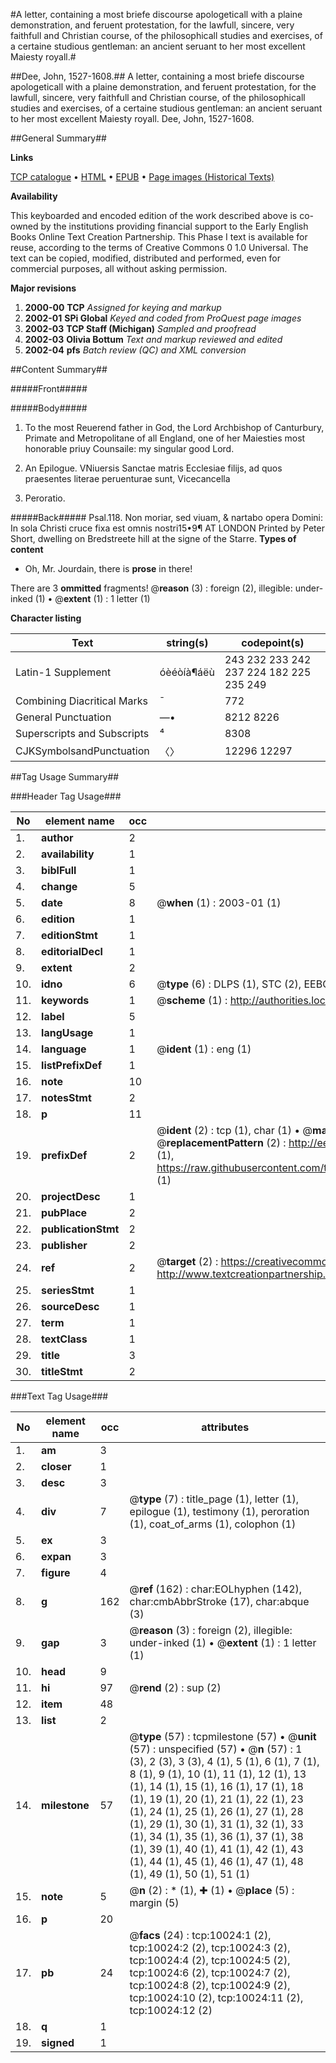 #A letter, containing a most briefe discourse apologeticall with a plaine demonstration, and feruent protestation, for the lawfull, sincere, very faithfull and Christian course, of the philosophicall studies and exercises, of a certaine studious gentleman: an ancient seruant to her most excellent Maiesty royall.#

##Dee, John, 1527-1608.##
A letter, containing a most briefe discourse apologeticall with a plaine demonstration, and feruent protestation, for the lawfull, sincere, very faithfull and Christian course, of the philosophicall studies and exercises, of a certaine studious gentleman: an ancient seruant to her most excellent Maiesty royall.
Dee, John, 1527-1608.

##General Summary##

**Links**

[TCP catalogue](http://www.ota.ox.ac.uk/tcp/)  • 
[HTML](http://tei.it.ox.ac.uk/tcp/Texts-HTML/free/A20/A20021.html)  • 
[EPUB](http://tei.it.ox.ac.uk/tcp/Texts-EPUB/free/A20/A20021.epub) • 
[Page images (Historical Texts)](https://data.historicaltexts.jisc.ac.uk/view?pubId=eebo-99845139e&pageId=eebo-99845139e-10024-1)

**Availability**

This keyboarded and encoded edition of the
	       work described above is co-owned by the institutions
	       providing financial support to the Early English Books
	       Online Text Creation Partnership. This Phase I text is
	       available for reuse, according to the terms of Creative
	       Commons 0 1.0 Universal. The text can be copied,
	       modified, distributed and performed, even for
	       commercial purposes, all without asking permission.

**Major revisions**

1. __2000-00__ __TCP__ *Assigned for keying and markup*
1. __2002-01__ __SPi Global__ *Keyed and coded from ProQuest page images*
1. __2002-03__ __TCP Staff (Michigan)__ *Sampled and proofread*
1. __2002-03__ __Olivia Bottum__ *Text and markup reviewed and edited*
1. __2002-04__ __pfs__ *Batch review (QC) and XML conversion*

##Content Summary##

#####Front#####

#####Body#####

1. To the most Reuerend father in God, the Lord Archbishop of Canturbury, Primate and Metropolitane of all England, one of her Maiesties most honorable priuy Counsaile: my singular good Lord.

1. An Epilogue.
VNiuersis Sanctae matris Ecclesiae filijs, ad quos praesentes literae peruenturae sunt, Vicecancella
1. Peroratio.

#####Back#####
Psal.118. Non moriar, sed viuam, & nartabo opera Domini: In sola Christi cruce fixa est omnis nostri15•9¶ AT LONDON Printed by Peter Short, dwelling on Bredstreete hill at the signe of the Starre.
**Types of content**

  * Oh, Mr. Jourdain, there is **prose** in there!

There are 3 **ommitted** fragments! 
 @__reason__ (3) : foreign (2), illegible: under-inked (1)  •  @__extent__ (1) : 1 letter (1)

**Character listing**


|Text|string(s)|codepoint(s)|
|---|---|---|
|Latin-1 Supplement|óèéòíà¶áëù|243 232 233 242 237 224 182 225 235 249|
|Combining             Diacritical Marks|̄|772|
|General Punctuation|—•|8212 8226|
|Superscripts             and Subscripts|⁴|8308|
|CJKSymbolsandPunctuation|〈〉|12296 12297|

##Tag Usage Summary##

###Header Tag Usage###

|No|element name|occ|attributes|
|---|---|---|---|
|1.|__author__|2||
|2.|__availability__|1||
|3.|__biblFull__|1||
|4.|__change__|5||
|5.|__date__|8| @__when__ (1) : 2003-01 (1)|
|6.|__edition__|1||
|7.|__editionStmt__|1||
|8.|__editorialDecl__|1||
|9.|__extent__|2||
|10.|__idno__|6| @__type__ (6) : DLPS (1), STC (2), EEBO-CITATION (1), PROQUEST (1), VID (1)|
|11.|__keywords__|1| @__scheme__ (1) : http://authorities.loc.gov/ (1)|
|12.|__label__|5||
|13.|__langUsage__|1||
|14.|__language__|1| @__ident__ (1) : eng (1)|
|15.|__listPrefixDef__|1||
|16.|__note__|10||
|17.|__notesStmt__|2||
|18.|__p__|11||
|19.|__prefixDef__|2| @__ident__ (2) : tcp (1), char (1)  •  @__matchPattern__ (2) : ([0-9\-]+):([0-9IVX]+) (1), (.+) (1)  •  @__replacementPattern__ (2) : http://eebo.chadwyck.com/downloadtiff?vid=$1&page=$2 (1), https://raw.githubusercontent.com/textcreationpartnership/Texts/master/tcpchars.xml#$1 (1)|
|20.|__projectDesc__|1||
|21.|__pubPlace__|2||
|22.|__publicationStmt__|2||
|23.|__publisher__|2||
|24.|__ref__|2| @__target__ (2) : https://creativecommons.org/publicdomain/zero/1.0/ (1), http://www.textcreationpartnership.org/docs/. (1)|
|25.|__seriesStmt__|1||
|26.|__sourceDesc__|1||
|27.|__term__|1||
|28.|__textClass__|1||
|29.|__title__|3||
|30.|__titleStmt__|2||


###Text Tag Usage###

|No|element name|occ|attributes|
|---|---|---|---|
|1.|__am__|3||
|2.|__closer__|1||
|3.|__desc__|3||
|4.|__div__|7| @__type__ (7) : title_page (1), letter (1), epilogue (1), testimony (1), peroration (1), coat_of_arms (1), colophon (1)|
|5.|__ex__|3||
|6.|__expan__|3||
|7.|__figure__|4||
|8.|__g__|162| @__ref__ (162) : char:EOLhyphen (142), char:cmbAbbrStroke (17), char:abque (3)|
|9.|__gap__|3| @__reason__ (3) : foreign (2), illegible: under-inked (1)  •  @__extent__ (1) : 1 letter (1)|
|10.|__head__|9||
|11.|__hi__|97| @__rend__ (2) : sup (2)|
|12.|__item__|48||
|13.|__list__|2||
|14.|__milestone__|57| @__type__ (57) : tcpmilestone (57)  •  @__unit__ (57) : unspecified (57)  •  @__n__ (57) : 1 (3), 2 (3), 3 (3), 4 (1), 5 (1), 6 (1), 7 (1), 8 (1), 9 (1), 10 (1), 11 (1), 12 (1), 13 (1), 14 (1), 15 (1), 16 (1), 17 (1), 18 (1), 19 (1), 20 (1), 21 (1), 22 (1), 23 (1), 24 (1), 25 (1), 26 (1), 27 (1), 28 (1), 29 (1), 30 (1), 31 (1), 32 (1), 33 (1), 34 (1), 35 (1), 36 (1), 37 (1), 38 (1), 39 (1), 40 (1), 41 (1), 42 (1), 43 (1), 44 (1), 45 (1), 46 (1), 47 (1), 48 (1), 49 (1), 50 (1), 51 (1)|
|15.|__note__|5| @__n__ (2) : * (1), ✚ (1)  •  @__place__ (5) : margin (5)|
|16.|__p__|20||
|17.|__pb__|24| @__facs__ (24) : tcp:10024:1 (2), tcp:10024:2 (2), tcp:10024:3 (2), tcp:10024:4 (2), tcp:10024:5 (2), tcp:10024:6 (2), tcp:10024:7 (2), tcp:10024:8 (2), tcp:10024:9 (2), tcp:10024:10 (2), tcp:10024:11 (2), tcp:10024:12 (2)|
|18.|__q__|1||
|19.|__signed__|1||
